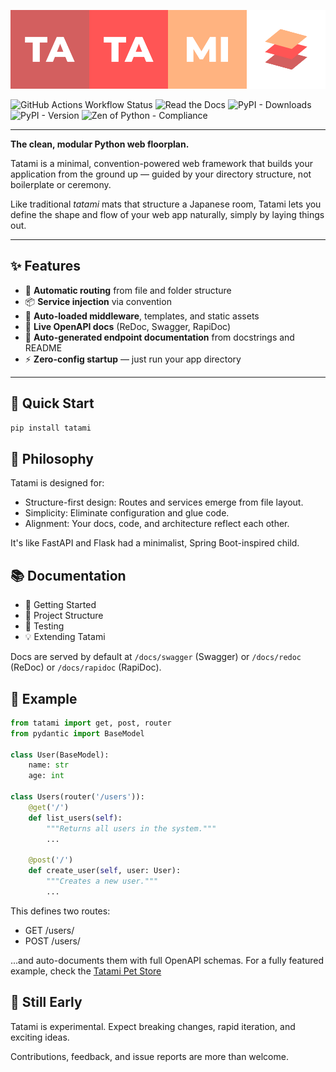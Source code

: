 ![Tatami Logo](https://raw.githubusercontent.com/ibonn/tatami/refs/heads/main/images/tatami-logo.png)

![GitHub Actions Workflow Status](https://img.shields.io/github/actions/workflow/status/ibonn/tatami/pypi-publish.yml?style=flat-square)
![Read the Docs](https://img.shields.io/readthedocs/tatami-framework?style=flat-square)
![PyPI - Downloads](https://img.shields.io/pypi/dm/tatami?style=flat-square)
![PyPI - Version](https://img.shields.io/pypi/v/tatami?style=flat-square)
![Zen of Python - Compliance](https://img.shields.io/badge/Zen_of_Python-91%25_compliant-yellow?logo=python&logoColor=white&style=flat-square)


---

**The clean, modular Python web floorplan.**

Tatami is a minimal, convention-powered web framework that builds your application from the ground up — guided by your directory structure, not boilerplate or ceremony.

Like traditional *tatami* mats that structure a Japanese room, Tatami lets you define the shape and flow of your web app naturally, simply by laying things out.

---

## ✨ Features

- 🔁 **Automatic routing** from file and folder structure
- 📦 **Service injection** via convention
- 🧩 **Auto-loaded middleware**, templates, and static assets
- 📖 **Live OpenAPI docs** (ReDoc, Swagger, RapiDoc)
- 🧠 **Auto-generated endpoint documentation** from docstrings and README
- ⚡ **Zero-config startup** — just run your app directory

---

## 🚀 Quick Start

```bash
pip install tatami
```

## 🧠 Philosophy

Tatami is designed for:

* Structure-first design: Routes and services emerge from file layout.
* Simplicity: Eliminate configuration and glue code.
* Alignment: Your docs, code, and architecture reflect each other.

It's like FastAPI and Flask had a minimalist, Spring Boot-inspired child.

## 📚 Documentation

* 📖 Getting Started
* 🔧 Project Structure
* 🧪 Testing
* 💡 Extending Tatami

Docs are served by default at `/docs/swagger` (Swagger) or `/docs/redoc` (ReDoc) or `/docs/rapidoc` (RapiDoc).

## 🔌 Example
```python
from tatami import get, post, router
from pydantic import BaseModel

class User(BaseModel):
    name: str
    age: int

class Users(router('/users')):
    @get('/')
    def list_users(self):
        """Returns all users in the system."""
        ...

    @post('/')
    def create_user(self, user: User):
        """Creates a new user."""
        ...
```
This defines two routes:

* GET /users/
* POST /users/

...and auto-documents them with full OpenAPI schemas. For a fully featured example, check the [Tatami Pet Store]()

## 🌱 Still Early

Tatami is experimental. Expect breaking changes, rapid iteration, and exciting ideas.

Contributions, feedback, and issue reports are more than welcome.